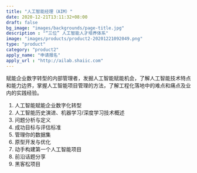 ```yaml
---
title: "人工智能经理（AIM）"
date: 2020-12-21T13:11:32+08:00
draft: false
bg_image: "images/backgrounds/page-title.jpg"
description : "“三位” 人工智能人才培养体系"
image: "images/products/product2-20201221092049.png"
type: "product"
category: "product2"
apply_name: "申请报名"
apply_url : "http://ailab.shaiic.com"
---
```


赋能企业数字转型的内部管理者，发掘人工智能赋能机会，了解人工智能技术特点和能力边界，掌握人工智能项目管理的方法，了解工程化落地中的难点和痛点及业内的实践经验。

1.  人工智能赋能企业数字化转型
2.  人工智能历史演进、机器学习/深度学习技术概述
3.  问题分析与定义
4.  成功目标与评估标准
5.  管理你的数据集
6.  原型开发与优化
7.  动手构建第一个人工智能项目
8.  前沿话题分享
9.  黑客松项目

